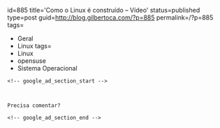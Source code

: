 id=885
title='Como o Linux é construído &#8211; Vídeo'
status=published
type=post
guid=http://blog.gilbertoca.com/?p=885
permalink=/?p=885
tags=
  - Geral
  - Linux
tags=
  - Linux
  - opensuse
  - Sistema Operacional
~~~~~~
<!-- google_ad_section_start -->



Precisa comentar?

<!-- google_ad_section_end -->